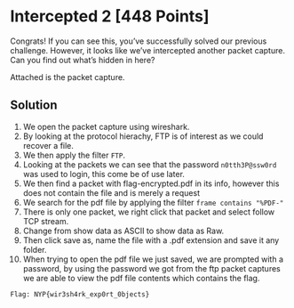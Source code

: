 # Intercepted 2 [448 Points]

Congrats! If you can see this, you’ve successfully solved our previous challenge. However, it looks like we’ve intercepted another packet capture. Can you find out what’s hidden in here?

Attached is the packet capture.

## Solution
1. We open the packet capture using wireshark.
2. By looking at the protocol hierachy, FTP is of interest as we could recover a file.
3. We then apply the filter ```FTP```.
4. Looking at the packets we can see that the password ```n0tth3P@ssw0rd``` was used to login, this come be of use later.
5. We then find a packet with flag-encrypted.pdf in its info, however this does not contain the file and is merely a request
6. We search for the pdf file by applying the filter ```frame contains "%PDF-"```
7. There is only one packet, we right click that packet and select follow TCP stream.
8. Change from show data as ASCII to show data as Raw.
9. Then click save as, name the file with a .pdf extension and save it any folder.
10. When trying to open the pdf file we just saved, we are prompted with a password, by using the password we got from the ftp packet captures we are able to view the pdf file contents which contains the flag.
```
Flag: NYP{wir3sh4rk_exp0rt_0bjects}
```
